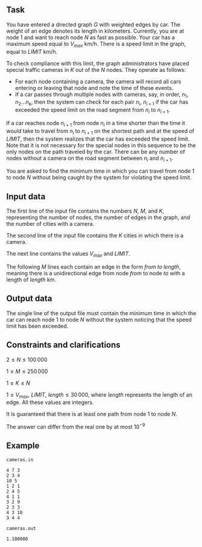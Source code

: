 ## Task

You have entered a directed graph $G$ with weighted edges by car. The weight of an edge denotes its length in kilometers. Currently, you are at node $1$ and want to reach node $N$ as fast as possible. Your car has a maximum speed equal to $V_{max}$ km/h. There is a speed limit in the graph, equal to $LIMIT$ km/h. 

To check compliance with this limit, the graph administrators have placed special traffic cameras in $K$ out of the $N$ nodes. They operate as follows:
- For each node containing a camera, the camera will record all cars entering or leaving that node and note the time of these events.
- If a car passes through multiple nodes with cameras, say, in order, $n_1$, $n_2 \dots n_k$, then the system can check for each pair $n_i$, $n_{i+1}$ if the car has exceeded the speed limit on the road segment from $n_i$ to $n_{i+1}$.

If a car reaches node $n_{i+1}$ from node $n_i$ in a time shorter than the time it would take to travel from $n_i$ to $n_{i+1}$ on the shortest path and at the speed of $LIMIT$, then the system realizes that the car has exceeded the speed limit. Note that it is not necessary for the special nodes in this sequence to be the only nodes on the path traveled by the car. There can be any number of nodes without a camera on the road segment between $n_i$ and $n_{i+1}$.

You are asked to find the minimum time in which you can travel from node $1$ to node $N$ without being caught by the system for violating the speed limit.

## Input data

The first line of the input file contains the numbers $N$, $M$, and $K$, representing the number of nodes, the number of edges in the graph, and the number of cities with a camera. 

The second line of the input file contains the $K$ cities in which there is a camera. 

The next line contains the values $V_{max}$ and $LIMIT$. 

The following $M$ lines each contain an edge in the form $from \;to \; length$, meaning there is a unidirectional edge from node $from$ to node $to$ with a length of $length$ km.

## Output data

The single line of the output file must contain the minimum time in which the car can reach node $1$ to node $N$ without the system noticing that the speed limit has been exceeded.

## Constraints and clarifications

$2 \leq N \leq 100\,000$

$1 \leq M \leq 250\,000$

$1 \leq K \leq N$

$1 \leq V_{max}$, $LIMIT$, $length \leq 30\,000$, where $length$ represents the length of an edge. All these values are integers. 

It is guaranteed that there is at least one path from node $1$ to node $N$. 

The answer can differ from the real one by at most $10^{-9}$

## Example

`cameras.in` 
```
4 7 3
2 3 4
10 5
1 2 1
2 4 5
4 1 1
3 2 9
2 3 3
4 3 10
3 4 4
```

`cameras.out` 
```
1.100000
```